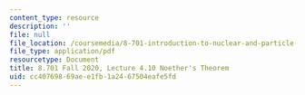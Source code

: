 ```yaml
---
content_type: resource
description: ''
file: null
file_location: /coursemedia/8-701-introduction-to-nuclear-and-particle-physics-fall-2020/cc40769869aee1fb1a2467504eafe5fd_MIT8_701f20_lec4.10.pdf
file_type: application/pdf
resourcetype: Document
title: 8.701 Fall 2020, Lecture 4.10 Noether's Theorem
uid: cc407698-69ae-e1fb-1a24-67504eafe5fd
---
```

